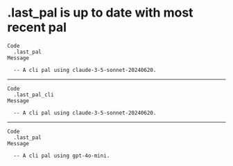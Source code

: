 # .last_pal is up to date with most recent pal

    Code
      .last_pal
    Message
      
      -- A cli pal using claude-3-5-sonnet-20240620. 

---

    Code
      .last_pal_cli
    Message
      
      -- A cli pal using claude-3-5-sonnet-20240620. 

---

    Code
      .last_pal
    Message
      
      -- A cli pal using gpt-4o-mini. 

